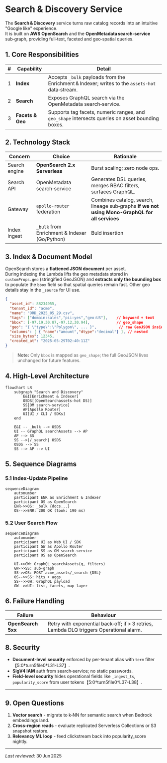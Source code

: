 # Search & Discovery Service

The **Search & Discovery** service turns raw catalog records into an intuitive "Google like" experience.  
It is built on **AWS OpenSearch** and the **OpenMetadata search‑service** sub‑graph, providing full‑text, faceted and geo‑spatial queries.

## 1. Core Responsibilities

| #   | Capability       | Detail                                                                                           |
| --- | ---------------- | ------------------------------------------------------------------------------------------------ |
| 1   | **Index**        | Accepts `_bulk` payloads from the Enrichment & Indexer; writes to the `assets-hot` data‑stream.  |
| 2   | **Search**       | Exposes GraphQL search via the OpenMetadata search‑service.                                      |
| 3   | **Facets & Geo** | Supports tag facets, numeric ranges, and `geo_shape` intersects queries on asset bounding boxes. |

## 2. Technology Stack

| Concern       | Choice                                        | Rationale                                                                                      |
| ------------- | --------------------------------------------- | ---------------------------------------------------------------------------------------------- |
| Search engine | **OpenSearch 2.x Serverless**                 | Burst scaling; zero node ops.                                                                  |
| Search API    | OpenMetadata search‑service                   | Generates DSL queries, merges RBAC filters, surfaces GraphQL.                                  |
| Gateway       | `apollo-router` federation                    | Combines catalog, search, lineage sub‑graphs **if we not using Mono-GraphQL for all services** |
| Index ingest  | `_bulk` from Enrichment & Indexer (Go/Python) | Buld insertion                                                                                 |

## 3. Index & Document Model

OpenSearch stores a **flattened JSON document** per asset.  
During indexing the Lambda lifts the geo metadata stored in `customProps.geo` (stringified GeoJSON) and **extracts only the bounding box** to populate the `bbox` field so that spatial queries remain fast. Other geo details stay in the `_source` for UI use.

```json
{
  "asset_id": 88234955,
  "tenant_id": "acme",
  "name": "ORD_2025_05_29.csv",
  "tags": ["domain:sales","pii:yes","geo:US"],    // keyword + text
  "bbox": [-97.19,30.87,-97.12,30.94],            // geo_shape
  "geo": "{ \"type\":\"Polygon\", ... }",          // raw GeoJSON inside _source
  "columns": [ { "name":"amount","dtype":"decimal"} ], // nested
  "size_bytes": 12345,
  "created_at": "2025‑05‑29T02:40:11Z"
}
```

> **Note:** Only `bbox` is mapped as `geo_shape`; the full GeoJSON lives unchanged for future features.

## 4. High‑Level Architecture

```mermaid
flowchart LR
    subgraph "Search and Discovery"
        E&I[Enrichment & Indexer]
        OSDS[(OpenSearchassets-hot DS)]
        SS[OM search-service]
        AP[Apollo Router]
        UI[UI / CLI / SDKs]
    end

    E&I -- _bulk --> OSDS
    UI -- GraphQL searchAssets --> AP
    AP --> SS
    SS -->|/_search| OSDS
    OSDS --> SS
    SS --> AP --> UI
```

## 5. Sequence Diagrams

### 5.1 Index‑Update Pipeline

```mermaid
sequenceDiagram
    autonumber
    participant ENR as Enrichment & Indexer
    participant OS as OpenSearch
    ENR->>OS: _bulk {docs...}
    OS-->>ENR: 200 OK (took: 190 ms)
```

### 5.2 User Search Flow

```mermaid
sequenceDiagram
    autonumber
    participant UI as Web UI / SDK
    participant GW as Apollo Router
    participant SS as OM search‑service
    participant OS as OpenSearch

    UI->>GW: GraphQL searchAssets(q, filters)
    GW->>SS: sub‑graph
    SS->>OS: POST acme_assets/_search {DSL}
    OS-->>SS: hits + aggs
    SS-->>GW: GraphQL payload
    GW-->>UI: list, facets, map layer
```

## 6. Failure Handling

| Failure            | Behaviour                                                                               |
| ------------------ | --------------------------------------------------------------------------------------- |
| **OpenSearch 5xx** | Retry with exponential back‑off; if > 3 retries, Lambda DLQ triggers Operational alarm. |



## 8. Security

- **Document‑level security** enforced by per‑tenant alias with `term` filter【5:0†turn5file0†L31-L37】.
- **SigV4 IAM** auth from search‑service; no static passwords.
- **Field‑level security** hides operational fields like `_ingest_ts`, `popularity_score` from user tokens【5:0†turn5file0†L37-L38】.

---

## 9. Open Questions

1. **Vector search** - migrate to k‑NN for semantic search when Bedrock embeddings land.
2. **Cross‑region reads** - evaluate replicated Serverless Collections or S3 snapshot restore.
3. **Relevancy ML loop** - feed clickstream back into popularity_score nightly.

---

*Last reviewed:* 30 Jun 2025
